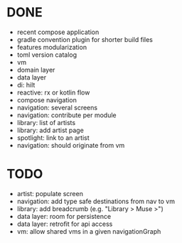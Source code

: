 # DONE

* recent compose application
* gradle convention plugin for shorter build files
* features modularization
* toml version catalog
* vm
* domain layer
* data layer
* di: hilt
* reactive: rx or kotlin flow
* compose navigation
* navigation: several screens
* navigation: contribute per module
* library: list of artists
* library: add artist page
* spotlight: link to an artist
* navigation: should originate from vm

# TODO

* artist: populate screen
* navigation: add type safe destinations from nav to vm
* library: add breadcrumb (e.g. "Library > Muse >")
* data layer: room for persistence
* data layer: retrofit for api access
* vm: allow shared vms in a given navigationGraph